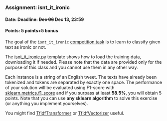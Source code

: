### Assignment: isnt_it_ironic
#### Date: Deadline: ~~Dec 06~~ Dec 13, 23:59
#### Points: 5 points+5 bonus

The goal of the `isnt_it_ironic` [competition task](https://ufal.mff.cuni.cz/courses/npfl129/2122-winter#competitions) is to learn to
classify given text as ironic or not.

The [isnt_it_ironic.py](https://github.com/ufal/npfl129/tree/past-2122/labs/08/isnt_it_ironic.py)
template shows how to load the training data, downloading it if needed.
Please note that the data are provided only for the purpose of this class
and you cannot use them in any other way.

Each instance is a string of an English tweet. The texts have
already been tokenized and tokens are separated by exactly one space.
The performance of your solution will be evaluated using
F1-score with [sklearn.metrics.f1_score](https://scikit-learn.org/stable/modules/generated/sklearn.metrics.f1_score.html)
and if you surpass at least **58.5%**, you will obtain 5 points.
Note that you can use **any sklearn algorithm** to solve this exercise
(or anything you implement yourselves).

You might find
[TfidfTransformer](https://scikit-learn.org/stable/modules/generated/sklearn.feature_extraction.text.TfidfTransformer.html)
or
[TfidfVectorizer](https://scikit-learn.org/stable/modules/generated/sklearn.feature_extraction.text.TfidfVectorizer.html)
useful.
